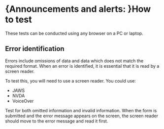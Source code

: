 # {Announcements and alerts: }How to test

These tests can be conducted using any browser on a PC or laptop.

## Error identification

Errors include omissions of data and data which does not match the required format. When an error is identified, it is essential that it is read by a screen reader.

To test this, you will need to use a screen reader. You could use:

- JAWS
- NVDA
- VoiceOver

Test for both omitted information and invalid information. When the form is submitted and the error message appears on the screen, the screen reader should move to the error message and read it first. 